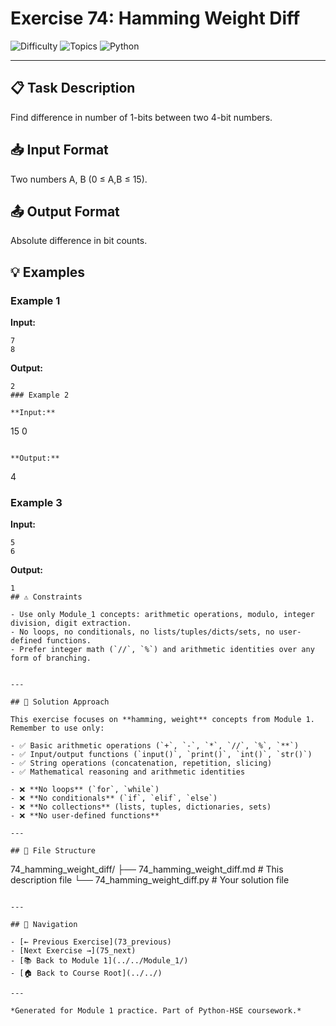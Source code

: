 # Exercise 74: Hamming Weight Diff

![Difficulty](https://img.shields.io/badge/Difficulty-Module%201-green)
![Topics](https://img.shields.io/badge/Topics-hamming%2C%20weight-blue)
![Python](https://img.shields.io/badge/Python-Module%201%20Concepts-yellow)

---

## 📋 Task Description

Find difference in number of 1-bits between two 4-bit numbers.
## 📥 Input Format

Two numbers A, B (0 ≤ A,B ≤ 15).
## 📤 Output Format

Absolute difference in bit counts.
## 💡 Examples

### Example 1

**Input:**
```
7
8
```

**Output:**
```
2
### Example 2

**Input:**
```
15
0
```

**Output:**
```
4
### Example 3

**Input:**
```
5
6
```

**Output:**
```
1
## ⚠️ Constraints

- Use only Module_1 concepts: arithmetic operations, modulo, integer division, digit extraction.
- No loops, no conditionals, no lists/tuples/dicts/sets, no user-defined functions.
- Prefer integer math (`//`, `%`) and arithmetic identities over any form of branching.


---

## 🎯 Solution Approach

This exercise focuses on **hamming, weight** concepts from Module 1. Remember to use only:

- ✅ Basic arithmetic operations (`+`, `-`, `*`, `//`, `%`, `**`)
- ✅ Input/output functions (`input()`, `print()`, `int()`, `str()`)
- ✅ String operations (concatenation, repetition, slicing)
- ✅ Mathematical reasoning and arithmetic identities

- ❌ **No loops** (`for`, `while`)
- ❌ **No conditionals** (`if`, `elif`, `else`)
- ❌ **No collections** (lists, tuples, dictionaries, sets)
- ❌ **No user-defined functions**

---

## 📁 File Structure
```
74_hamming_weight_diff/
├── 74_hamming_weight_diff.md     # This description file
└── 74_hamming_weight_diff.py     # Your solution file
```

---

## 🔗 Navigation

- [← Previous Exercise](73_previous) 
- [Next Exercise →](75_next)
- [📚 Back to Module 1](../../Module_1/)
- [🏠 Back to Course Root](../../)

---

*Generated for Module 1 practice. Part of Python-HSE coursework.*
